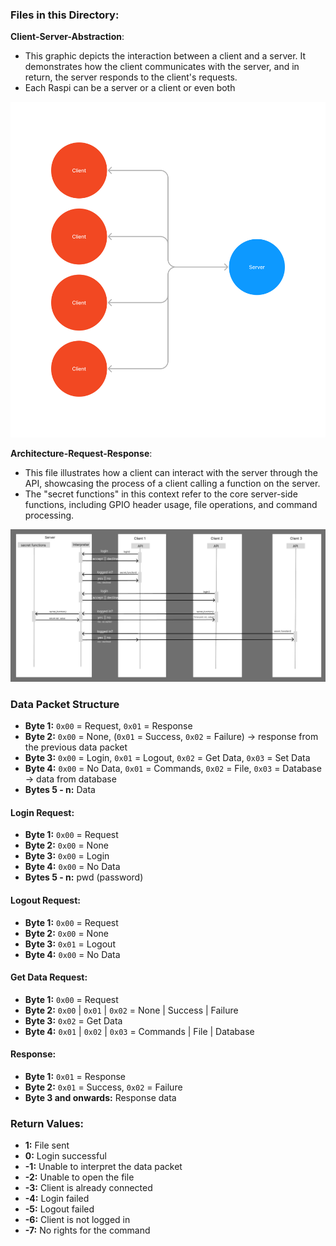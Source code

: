 ### Files in this Directory:

**Client-Server-Abstraction**:
- This graphic depicts the interaction between a client and a server. It demonstrates how the client communicates with the server, and in return, the server responds to the client's requests.
- Each Raspi can be a server or a client or even both

![Client-Server-Abstraction](Client-Server-Abstraction.png)


**Architecture-Request-Response**:
- This file illustrates how a client can interact with the server through the API, showcasing the process of a client calling a function on the server.
- The "secret functions" in this context refer to the core server-side functions, including GPIO header usage, file operations, and command processing.

![Architecture-Request-Response](Architecture-Request-Response.png)


### Data Packet Structure

- **Byte 1:** `0x00` = Request, `0x01` = Response
- **Byte 2:** `0x00` = None, (`0x01` = Success, `0x02` = Failure) -> response from the previous data packet
- **Byte 3:** `0x00` = Login, `0x01` = Logout, `0x02` = Get Data, `0x03` = Set Data
- **Byte 4:** `0x00` = No Data, `0x01` = Commands, `0x02` = File, `0x03` = Database -> data from database
- **Bytes 5 - n:** Data

#### Login Request:
- **Byte 1:** `0x00` = Request
- **Byte 2:** `0x00` = None
- **Byte 3:** `0x00` = Login
- **Byte 4:** `0x00` = No Data
- **Bytes 5 - n:** pwd (password)

#### Logout Request:
- **Byte 1:** `0x00` = Request
- **Byte 2:** `0x00` = None
- **Byte 3:** `0x01` = Logout
- **Byte 4:** `0x00` = No Data

#### Get Data Request:
- **Byte 1:** `0x00` = Request
- **Byte 2:** `0x00` | `0x01` | `0x02` = None | Success | Failure
- **Byte 3:** `0x02` = Get Data
- **Byte 4:** `0x01` | `0x02` | `0x03` = Commands | File | Database

#### Response:
- **Byte 1:** `0x01` = Response
- **Byte 2:** `0x01` = Success, `0x02` = Failure
- **Byte 3 and onwards:** Response data

### Return Values:
- **1:** File sent
- **0:** Login successful
- **-1:** Unable to interpret the data packet
- **-2:** Unable to open the file
- **-3:** Client is already connected
- **-4:** Login failed
- **-5:** Logout failed
- **-6:** Client is not logged in
- **-7:** No rights for the command
